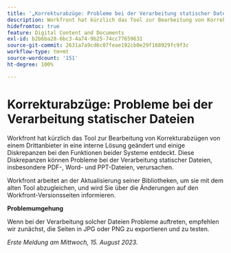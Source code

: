 ```yaml
---
title: '„Korrekturabzüge: Probleme bei der Verarbeitung statischer Dateien“'
description: Workfront hat kürzlich das Tool zur Bearbeitung von Korrekturabzügen von einem Drittanbieter in eine interne Lösung geändert und einige Diskrepanzen bei den Funktionen beider Systeme entdeckt. Diese Diskrepanzen können Probleme bei der Verarbeitung statischer Dateien, insbesondere PDF-, Word- und PPT-Dateien, verursachen. Eine Problemumgehung ist verfügbar.
hidefromtoc: true
feature: Digital Content and Documents
exl-id: b2b6ba28-6bc3-4a74-9b25-74cc77659631
source-git-commit: 2631a7a9cd6c07feae192cb0e29f168929fc9f3c
workflow-type: tm+mt
source-wordcount: '151'
ht-degree: 100%

---
```


# Korrekturabzüge: Probleme bei der Verarbeitung statischer Dateien

<!--WF and WFP TOCs-->

Workfront hat kürzlich das Tool zur Bearbeitung von Korrekturabzügen von einem Drittanbieter in eine interne Lösung geändert und einige Diskrepanzen bei den Funktionen beider Systeme entdeckt. Diese Diskrepanzen können Probleme bei der Verarbeitung statischer Dateien, insbesondere PDF-, Word- und PPT-Dateien, verursachen.

Workfront arbeitet an der Aktualisierung seiner Bibliotheken, um sie mit dem alten Tool abzugleichen, und wird Sie über die Änderungen auf den Workfront-Versionsseiten informieren.

**Problemumgehung**

Wenn bei der Verarbeitung solcher Dateien Probleme auftreten, empfehlen wir zunächst, die Seiten in JPG oder PNG zu exportieren und zu testen.

_Erste Meldung am Mittwoch, 15. August 2023._
